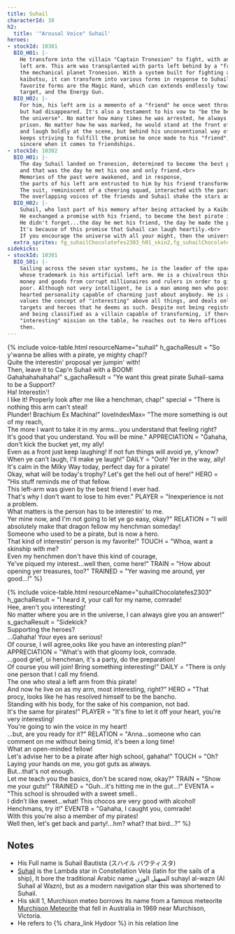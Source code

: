 ```yaml
---
title: Suhail
characterId: 30
h2:
  title: '"Arousal Voice" Suhail'
heroes:
- stockId: 10301
  BIO_H01: |-
    He transform into the villain "Captain Tronesion" to fight, with an artificial
    left arm. This arm was transplanted with parts left behind by a "friend" from
    the mechanical planet Tronesion. With a system built for fighting against
    kaibutsu, it can transform into various forms in response to Suhail's will. His
    favorite forms are the Magic Hand, which can extends endlessly towards its
    target, and the Energy Gun.
  BIO_H02: |-
    For him, his left arm is a memento of a "friend" he once went through together
    but had disappeared. It's also a testament to his vow to "be the best pirate in
    the universe". No matter how many times he was arrested, he always escaped from
    prison. No matter how he was marked, he would stand at the front of his group
    and laugh boldly at the scene, but behind his unconventional way of life, He
    keeps striving to fulfill the promise he once made to his "friend", he is very
    sincere when it comes to friendships.
- stockId: 10302
  BIO_H01: |-
    The day Suhail landed on Tronesion, determined to become the best pirate in the universe, he encountered an inorganic life form, 
    and that was the day he met his one and only friend.<br>
    Memories of the past were awakened, and in response, 
    the parts of his left arm entrusted to him by his friend transformed into the form of a loudspeaker.<br>
    The suit, reminiscent of a cheering squad, interacted with the parallel weapon and became a voice that echoed far and wide.<br>
    The overlapping voices of the friends and Suhail shake the stars and sweep all the attention of the listeners.
  BIO_H02: |-
    Suhail, who lost part of his memory after being attacked by a Kaibutsu, goes back to his memory to try to remember what he lost.<br>
    He exchanged a promise with his friend, to become the best pirate in the universe, to steal all the attention, love and wealth.<br>
    He didn't forget...the day he met his friend, the day he made the pirate gang, the day he lost his left arm<br>
    It's because of this promise that Suhail can laugh heartily.<br>
    If you encourage the universe with all your might, then the universe will resonate and also encourage you back, this is what he learned from his friend.
  extra_sprites: fg_suhailChocolatefes2303_h01_skin2,fg_suhailChocolatefes2303_h02_skin2,fg_suhailChocolatefes2303_h02_skin3
sidekicks:
- stockId: 10301
  BIO_S01: |-
    Sailing across the seven star systems, he is the leader of the space pirates,
    whose trademark is his artificial left arm. He is a chivalrous thief who steals
    money and goods from corrupt millionaires and rulers in order to give to the
    poor. Although not very intelligent, he is a man among men who possesses a big
    hearted personality capable of charming just about anybody. He is a hedonist who
    values the concept of "interesting" above all things, and deals only with
    targets and heroes that he deems as such. Despite not being registered as a hero
    and being classified as a villain capable of transforming, if there is an
    "interesting" mission on the table, he reaches out to Hero offices every now and
    then.
---
```


{% include voice-table.html resourceName="suhail"
h_gachaResult = "So y'wanna be allies with a pirate, ye mighty chap!?<br>Quite the interestin' proposal yer jumpin' with!<br>Then, leave it to Cap'n Suhail with a BOOM!<br>Gahahahahahaha!"
s_gachaResult = "Ye want this great pirate Suhail-sama to be a Support?<br>Ha! Interestin'!<br>I like it! Properly look after me like a henchman, chap!"
special = "There is nothing this arm can't steal!<br>Plunder! Brachium Ex Machina!"
loveIndexMax= "The more something is out of my reach,<br>The more I want to take it in my arms…you understand that feeling right?<br>It's good that you understand. You will be mine."
APPRECIATION = "Gahaha, don't kick the bucket yet, my ally!<br>Even as a front just keep laughing! If not fun things will avoid ye, y'know?<br>When ye can't laugh, I'll make ye laugh!"
DAILY = "Ooh! Yer in the way, ally!<br>It's calm in the Milky Way today, perfect day for a pirate!<br>Okay, what will be today's trophy? Let's get the hell out of here!"
HERO = "His stuff reminds me of that fellow.<br>This left-arm was given by the best friend I ever had.<br>That's why I don't want to lose to him ever."
PLAYER = "Inexperience is not a problem.<br>What matters is the person has to be interestin' to me.<br>Yer mine now, and I'm not going to let ye go easy, okay?"
RELATION = "I will absolutely make that dragon fellow my henchman someday!<br>Someone who used to be a pirate, but is now a hero.<br>That kind of interestin' person is my favorite!"
TOUCH = "Whoa, want a skinship with me?<br>Even my henchmen don't have this kind of courage,<br>Ye've piqued my interest…well then, come here!"
TRAIN = "How about opening yer treasures, too?"
TRAINED = "Yer waving me around, yer good...!"
%}

{% include voice-table.html resourceName="suhailChocolatefes2303"
h_gachaResult = "I heard it, your call for my name, comrade!<br>Hee, aren't you interesting!<br>No matter where you are in the universe, I can always give you an answer!"
s_gachaResult = "Sidekick?<br>Supporting the heroes?<br>…Gahaha! Your eyes are serious!<br>Of course, I will agree,ooks like you have an interesting plan?"
APPRECIATION = "What's with that gloomy look, comrade.<br>…good grief, oi henchman, it's a party, do the preparation!<br>Of course you will join! Bring something interesting!"
DAILY = "There is only one person that I call my friend.<br>The one who steal a left arm from this pirate!<br>And now he live on as my arm, most interesting, right?"
HERO = "That procy, looks like he has resolved himself to be the bancho.<br>Standing with his body, for the sake of his companion, not bad.<br>It's the same for pirates!"
PLAYER = "It's fine to let it off your heart, you're very interesting!<br>You're going to win the voice in my heart!<br>…but, are you ready for it?"
RELATION = "Anna…someone who can comment on me without being timid, it's been a long time!<br>What an open-minded fellow!<br>Let's advise her to be a pirate after high school, gahaha!"
TOUCH = "Oh? Laying your hands on me, you got guts as always.<br>But…that's not enough.<br>Let me teach you the basics, don't be scared now, okay?"
TRAIN = "Show me your guts!"
TRAINED = "Guh…it's hitting me in the gut…!"
EVENTA = "This school is shrouded with a sweet smell..<br>I didn’t like sweet…what! This chocos are very good with alcohol!<br>Henchmans, try it!"
EVENTB = "Gahaha, I caught you, comrade!<br>With this you're also a member of my pirates!<br>Well then, let's get back and party!...hm? what? that bird…?"
%}

## Notes

- His Full name is Suhail Bautista (スハイル バウティスタ)
- [Suhail](https://en.wikipedia.org/wiki/Lambda_Velorum) is the Lambda star in Constellation Vela (latin for the sails of a ship), It bore the traditional Arabic name السهيل الوزن suhayl al-wazn (Al Suhail al Wazn), but as a modern navigation star this was shortened to Suhail.
- His skill 1, Murchison meteo borrows its name from a famous meteorite [Murchison Meteorite](https://en.wikipedia.org/wiki/Murchison_meteorite) that fell in Australia in 1969 near Murchison, Victoria.
- He refers to {% chara_link Hydoor %} in his relation line

